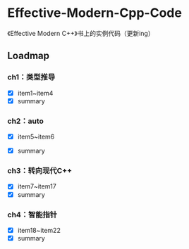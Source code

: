 # Effective-Modern-Cpp-Code
《Effective Modern C++》书上的实例代码（更新ing）

## Loadmap

### ch1：类型推导

- [x] item1~item4
- [x] summary

### ch2：auto

- [x] item5~item6
- [x] summary


### ch3：转向现代C++

- [x] item7~item17
- [x] summary

### ch4：智能指针

- [x] item18~item22
- [x] summary